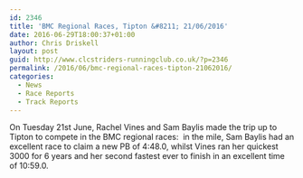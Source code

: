 ```yaml
---
id: 2346
title: 'BMC Regional Races, Tipton &#8211; 21/06/2016'
date: 2016-06-29T18:00:37+01:00
author: Chris Driskell
layout: post
guid: http://www.clcstriders-runningclub.co.uk/?p=2346
permalink: /2016/06/bmc-regional-races-tipton-21062016/
categories:
  - News
  - Race Reports
  - Track Reports
---
```

On Tuesday 21st June, Rachel Vines and Sam Baylis made the trip up to Tipton to compete in the BMC regional races:  in the mile, Sam Baylis had an excellent race to claim a new PB of 4:48.0, whilst Vines ran her quickest 3000 for 6 years and her second fastest ever to finish in an excellent time of 10:59.0.